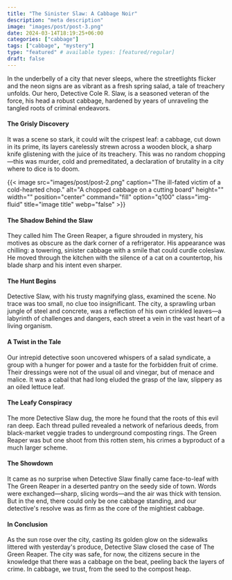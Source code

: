 ```yaml
---
title: "The Sinister Slaw: A Cabbage Noir"
description: "meta description"
image: "images/post/post-3.png"
date: 2024-03-14T18:19:25+06:00
categories: ["cabbage"]
tags: ["cabbage", "mystery"]
type: "featured" # available types: [featured/regular]
draft: false
---
```


In the underbelly of a city that never sleeps, where the streetlights flicker and the neon signs are as vibrant as a fresh spring salad, a tale of treachery unfolds. Our hero, Detective Cole R. Slaw, is a seasoned veteran of the force, his head a robust cabbage, hardened by years of unraveling the tangled roots of criminal endeavors.

#### The Grisly Discovery
It was a scene so stark, it could wilt the crispest leaf: a cabbage, cut down in its prime, its layers carelessly strewn across a wooden block, a sharp knife glistening with the juice of its treachery. This was no random chopping—this was murder, cold and premeditated, a declaration of brutality in a city where to dice is to doom.

{{< image src="images/post/post-2.png" caption="The ill-fated victim of a cold-hearted chop." alt="A chopped cabbage on a cutting board" height="" width="" position="center" command="fill" option="q100" class="img-fluid" title="image title" webp="false" >}}

#### The Shadow Behind the Slaw
They called him The Green Reaper, a figure shrouded in mystery, his motives as obscure as the dark corner of a refrigerator. His appearance was chilling: a towering, sinister cabbage with a smile that could curdle coleslaw. He moved through the kitchen with the silence of a cat on a countertop, his blade sharp and his intent even sharper.

#### The Hunt Begins
Detective Slaw, with his trusty magnifying glass, examined the scene. No trace was too small, no clue too insignificant. The city, a sprawling urban jungle of steel and concrete, was a reflection of his own crinkled leaves—a labyrinth of challenges and dangers, each street a vein in the vast heart of a living organism.

#### A Twist in the Tale
Our intrepid detective soon uncovered whispers of a salad syndicate, a group with a hunger for power and a taste for the forbidden fruit of crime. Their dressings were not of the usual oil and vinegar, but of menace and malice. It was a cabal that had long eluded the grasp of the law, slippery as an oiled lettuce leaf.

#### The Leafy Conspiracy
The more Detective Slaw dug, the more he found that the roots of this evil ran deep. Each thread pulled revealed a network of nefarious deeds, from black-market veggie trades to underground composting rings. The Green Reaper was but one shoot from this rotten stem, his crimes a byproduct of a much larger scheme.

#### The Showdown
It came as no surprise when Detective Slaw finally came face-to-leaf with The Green Reaper in a deserted pantry on the seedy side of town. Words were exchanged—sharp, slicing words—and the air was thick with tension. But in the end, there could only be one cabbage standing, and our detective's resolve was as firm as the core of the mightiest cabbage.

#### In Conclusion
As the sun rose over the city, casting its golden glow on the sidewalks littered with yesterday's produce, Detective Slaw closed the case of The Green Reaper. The city was safe, for now, the citizens secure in the knowledge that there was a cabbage on the beat, peeling back the layers of crime. In cabbage, we trust, from the seed to the compost heap.